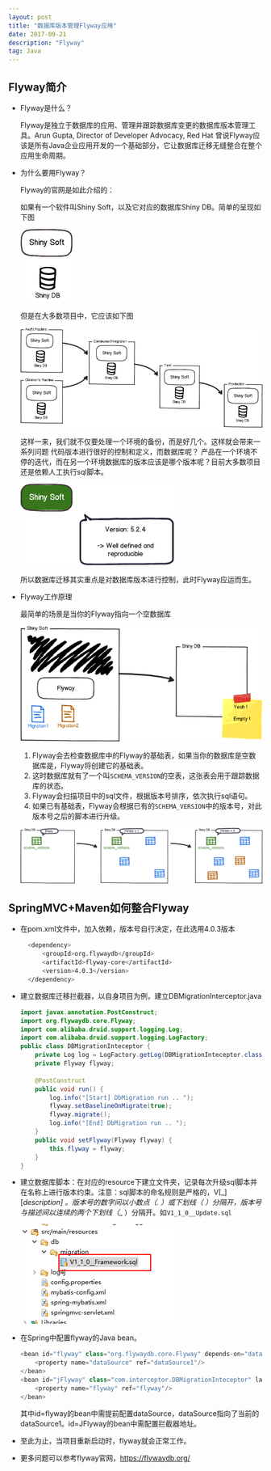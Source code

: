```yaml
---
layout: post
title: "数据库版本管理Flyway应用"
date: 2017-09-21
description: "Flyway"
tag: Java
---   
```

## Flyway简介

- Flyway是什么？

	Flyway是独立于数据库的应用、管理并跟踪数据库变更的数据库版本管理工具。Arun Gupta, Director of Developer Advocacy, Red Hat 曾说Flyway应该是所有Java企业应用开发的一个基础部分，它让数据库迁移无缝整合在整个应用生命周期。

- 为什么要用Flyway？

	Flyway的官网是如此介绍的：
	
	如果有一个软件叫Shiny Soft，以及它对应的数据库Shiny DB。简单的呈现如下图  

	![](/blogImages/flywayshinny.jpg)

	但是在大多数项目中，它应该如下图
	
	![](/blogImages/flywaySchema.jpg)	

	这样一来，我们就不仅要处理一个环境的备份，而是好几个。这样就会带来一系列问题
	代码版本进行很好的控制和定义，而数据库呢？ 产品在一个环境不停的迭代，而在另一个环境数据库的版本应该是哪个版本呢？目前大多数项目还是依赖人工执行sql脚本。
	
	![](/blogImages/flywayshinnyDB.jpg)

	所以数据库迁移其实重点是对数据库版本进行控制，此时Flyway应运而生。

- Flyway工作原理

	最简单的场景是当你的Flyway指向一个空数据库
	
	![](/blogImages/EmptyDb.jpg)

	1. Flyway会去检查数据库中的Flyway的基础表，如果当你的数据库是空数据库是，Flyway将创建它的基础表。
	2. 这时数据库就有了一个叫`SCHEMA_VERSION`的空表，这张表会用于跟踪数据库的状态。
	3. Flyway会扫描项目中的sql文件，根据版本号排序，依次执行sql语句。
	4. 如果已有基础表，Flyway会根据已有的`SCHEMA_VERSION`中的版本号，对此版本号之后的脚本进行升级。

	![](/blogImages/Migration-1-2.jpg)

## SpringMVC+Maven如何整合Flyway

- 在pom.xml文件中，加入依赖，版本号自行决定，在此选用4.0.3版本

  ```bash
	<dependency>
	    <groupId>org.flywaydb</groupId>
	    <artifactId>flyway-core</artifactId>
	    <version>4.0.3</version>
	</dependency>
  ```

- 建立数据库迁移拦截器，以自身项目为例，建立DBMigrationInterceptor.java

	```java
	import javax.annotation.PostConstruct;
	import org.flywaydb.core.Flyway;
	import com.alibaba.druid.support.logging.Log;
	import com.alibaba.druid.support.logging.LogFactory;
	public class DBMigrationInteceptor {
	    private Log log = LogFactory.getLog(DBMigrationInteceptor.class);  
	    private Flyway flyway;  
	    
	    @PostConstruct  
	    public void run() {  
	        log.info("[Start] DbMigration run .. ");
	        flyway.setBaselineOnMigrate(true);
	        flyway.migrate();   
	        log.info("[End] DbMigration run .. ");  
	    }  
	    public void setFlyway(Flyway flyway) {  
	        this.flyway = flyway;  
	    }  
	}
	```

- 建立数据库脚本：在对应的resource下建立文件夹，记录每次升级sql脚本并在名称上进行版本约束。注意：sql脚本的命名规则是严格的，V<version>[_<SEQ>][__description] 。版本号的数字间以小数点（. ）或下划线（_ ）分隔开，版本号与描述间以连续的两个下划线（__ ）分隔开。如`V1_1_0__Update.sql ` 
  
  ![](/blogImages/sql.jpg)

- 在Spring中配置flyway的Java bean。

	```java
	<bean id="flyway" class="org.flywaydb.core.Flyway" depends-on="dataSource1" lazy-init="false">  
    	<property name="dataSource" ref="dataSource1"/>
	</bean>  
	<bean id="jFlyway" class="com.interceptor.DBMigrationInteceptor" lazy-init="false" depends-on="flyway">  
	    <property name="flyway" ref="flyway"/>  
	</bean>  
	```

  其中id=flyway的bean中需提前配置dataSource，dataSource指向了当前的dataSource1。id=JFlyway的bean中需配置拦截器地址。

- 至此为止，当项目重新启动时，flyway就会正常工作。

- 更多问题可以参考flyway官网，https://flywaydb.org/